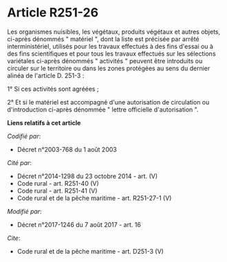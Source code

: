 # Article R251-26

Les organismes nuisibles, les végétaux, produits végétaux et autres objets, ci-après dénommés " matériel ", dont la liste est
précisée par arrêté interministériel, utilisés pour les travaux effectués à des fins d'essai ou à des fins scientifiques et
pour tous les travaux effectués sur les sélections variétales ci-après dénommés " activités " peuvent être introduits ou
circuler sur le territoire ou dans les zones protégées au sens du dernier alinéa de l'article D. 251-3 : 

1° Si ces activités sont agréées ; 

2° Et si le matériel est accompagné d'une autorisation de circulation ou d'introduction ci-après dénommée " lettre officielle
d'autorisation ".

**Liens relatifs à cet article**

_Codifié par_:

  - Décret n°2003-768 du 1 août 2003

_Cité par_:

  - Décret n°2014-1298 du 23 octobre 2014 - art. (V)
  - Code rural - art. R251-40 (V)
  - Code rural - art. R251-41 (V)
  - Code rural et de la pêche maritime - art. R251-27-1 (V)

_Modifié par_:

  - Décret n°2017-1246 du 7 août 2017 - art. 16

_Cite_:

  - Code rural et de la pêche maritime - art. D251-3 (V)

